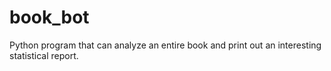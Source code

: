# book_bot
Python program that can analyze an entire book and print out an interesting statistical report.
